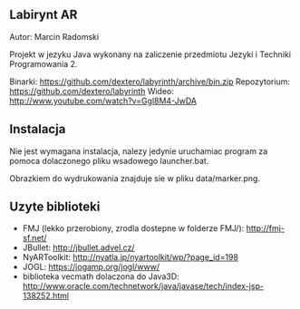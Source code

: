 
Labirynt AR
-----------

Autor: Marcin Radomski


Projekt w jezyku Java wykonany na zaliczenie przedmiotu Jezyki i Techniki Programowania 2.

Binarki: https://github.com/dextero/labyrinth/archive/bin.zip
Repozytorium: https://github.com/dextero/labyrinth
Wideo: http://www.youtube.com/watch?v=Ggl8M4-JwDA


Instalacja
----------

Nie jest wymagana instalacja, nalezy jedynie uruchamiac program za pomoca dolaczonego pliku wsadowego launcher.bat.

Obrazkiem do wydrukowania znajduje sie w pliku data/marker.png.


Uzyte biblioteki
----------------

* FMJ (lekko przerobiony, zrodla dostepne w folderze FMJ/): http://fmj-sf.net/
* JBullet: http://jbullet.advel.cz/
* NyARToolkit: http://nyatla.jp/nyartoolkit/wp/?page_id=198
* JOGL: https://jogamp.org/jogl/www/
* biblioteka vecmath dolaczona do Java3D: http://www.oracle.com/technetwork/java/javase/tech/index-jsp-138252.html


